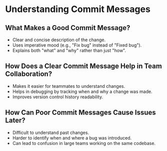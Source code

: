 # Understanding Commit Messages

## What Makes a Good Commit Message?

- Clear and concise description of the change.
- Uses imperative mood (e.g., "Fix bug" instead of "Fixed bug").
- Explains both "what" and "why" rather than just "how".

## How Does a Clear Commit Message Help in Team Collaboration?

- Makes it easier for teammates to understand changes.
- Helps in debugging by tracking when and why a change was made.
- Improves version control history readability.

## How Can Poor Commit Messages Cause Issues Later?

- Difficult to understand past changes.
- Harder to identify when and where a bug was introduced.
- Can lead to confusion in large teams working on the same codebase.
